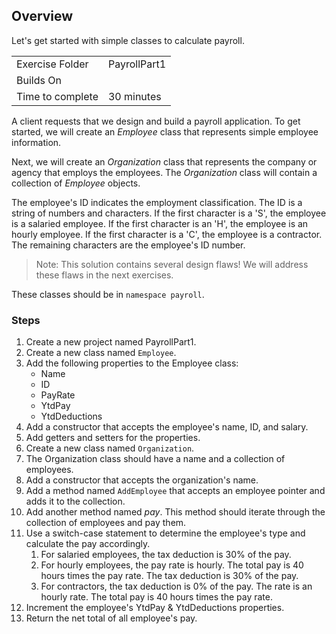 ## Overview
Let's get started with simple classes to calculate payroll.

| | |
| --------- | --------------------------- |
| Exercise Folder | PayrollPart1 |
| Builds On |  |
| Time to complete | 30 minutes

A client requests that we design and build a payroll application.  To get started, we will create an *Employee* class that represents simple employee information.

Next, we will create an *Organization* class that represents the company or agency that employs the employees.  The *Organization* class will contain a collection of *Employee* objects.

The employee's ID indicates the employment classification.  The ID is a string of numbers and characters.  If the first character is a 'S', the employee is a salaried employee.  If the first character is an 'H', the employee is an hourly employee.  If the first character is a 'C', the employee is a contractor.  The remaining characters are the employee's ID number.

> Note: This solution contains several design flaws!  We will address these flaws in the next exercises.

These classes should be in `namespace payroll`.

### Steps
1. Create a new project named PayrollPart1.
1. Create a new class named `Employee`.
1. Add the following properties to the Employee class:
    * Name
    * ID
    * PayRate
    * YtdPay
    * YtdDeductions
1. Add a constructor that accepts the employee's name, ID, and salary.
1. Add getters and setters for the properties.
1. Create a new class named `Organization`.
1. The Organization class should have a name and a collection of employees.
1. Add a constructor that accepts the organization's name.
1. Add a method named `AddEmployee` that accepts an employee pointer and adds it to the collection.
1. Add another method named *pay*.  This method should iterate through the collection of employees and pay them.  
1. Use a switch-case statement to determine the employee's type and calculate the pay accordingly.
    1. For salaried employees, the tax deduction is 30% of the pay.
    1. For hourly employees, the pay rate is hourly.  The total pay is 40 hours times the pay rate. The tax deduction is 30% of the pay.
    1. For contractors, the tax deduction is 0% of the pay. The rate is an hourly rate.  The total pay is 40 hours times the pay rate.
1. Increment the employee's YtdPay & YtdDeductions properties.
1. Return the net total of all employee's pay.